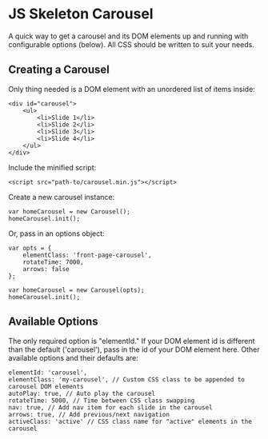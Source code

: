 # JS Skeleton Carousel

A quick way to get a carousel and its DOM elements up and running with configurable options (below). All CSS should be written to suit your needs.

## Creating a Carousel
Only thing needed is a DOM element with an unordered list of items inside:
~~~~
<div id="carousel">
	<ul>
		<li>Slide 1</li>
		<li>Slide 2</li>
		<li>Slide 3</li>
		<li>Slide 4</li>
	</ul>
</div>
~~~~
Include the minified script:
~~~~
<script src="path-to/carousel.min.js"></script>
~~~~
Create a new carousel instance:
~~~~
var homeCarousel = new Carousel();
homeCarousel.init();
~~~~
Or, pass in an options object:
~~~~
var opts = {
	elementClass: 'front-page-carousel',
	rotateTime: 7000,
	arrows: false
};

var homeCarousel = new Carousel(opts);
homeCarousel.init();
~~~~

## Available Options
The only required option is "elementId." If your DOM element id is different than the default ('carousel'), pass in the id of your DOM element here. Other available options and their defaults are:
~~~~
elementId: 'carousel',
elementClass: 'my-carousel', // Custom CSS class to be appended to carousel DOM elements
autoPlay: true, // Auto play the carousel
rotateTime: 5000, // Time between CSS class swapping
nav: true, // Add nav item for each slide in the carousel
arrows: true, // Add previous/next navigation
activeClass: 'active' // CSS class name for "active" elements in the carousel
~~~~
